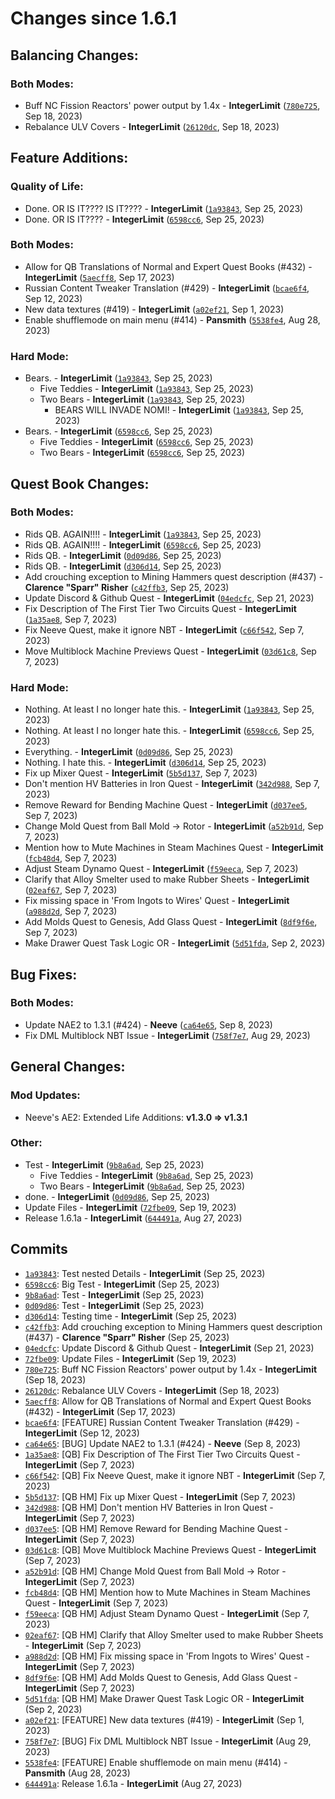 <h1>Changes since 1.6.1</h1>
<h2>Balancing Changes:</h2>
<h3>Both Modes:</h3>
<ul>
<li>Buff NC Fission Reactors&#39; power output by 1.4x - <strong>IntegerLimit</strong> (<a href="https://github.com/Nomi-CEu/Nomi-CEu/commit/780e725e8c08bcbf8950bf25b3b547e450ae099a"><code>780e725</code></a>, Sep 18, 2023)</li>
<li>Rebalance ULV Covers - <strong>IntegerLimit</strong> (<a href="https://github.com/Nomi-CEu/Nomi-CEu/commit/26120dc6d310041eaa22dbd3262ad5a1589677f2"><code>26120dc</code></a>, Sep 18, 2023)</li>
</ul>
<h2>Feature Additions:</h2>
<h3>Quality of Life:</h3>
<ul>
<li>Done. OR IS IT???? IS IT???? - <strong>IntegerLimit</strong> (<a href="https://github.com/Nomi-CEu/Nomi-CEu/commit/1a938430901e5640420b4cfdc0a97f83dc9684e5"><code>1a93843</code></a>, Sep 25, 2023)</li>
<li>Done. OR IS IT???? - <strong>IntegerLimit</strong> (<a href="https://github.com/Nomi-CEu/Nomi-CEu/commit/6598cc6efc9c315cf5fefbf183800b5f6aacc8d7"><code>6598cc6</code></a>, Sep 25, 2023)</li>
</ul>
<h3>Both Modes:</h3>
<ul>
<li>Allow for QB Translations of Normal and Expert Quest Books (#432) - <strong>IntegerLimit</strong> (<a href="https://github.com/Nomi-CEu/Nomi-CEu/commit/5aecff8b4d5a3fd45ba54d75dc5ad241ec444be5"><code>5aecff8</code></a>, Sep 17, 2023)</li>
<li>Russian Content Tweaker Translation (#429) - <strong>IntegerLimit</strong> (<a href="https://github.com/Nomi-CEu/Nomi-CEu/commit/bcae6f4eebf5616766edcc3e735df7cbf6276440"><code>bcae6f4</code></a>, Sep 12, 2023)</li>
<li>New data textures (#419) - <strong>IntegerLimit</strong> (<a href="https://github.com/Nomi-CEu/Nomi-CEu/commit/a02ef21fbae24df59e5fa9a5ef4640752baf835f"><code>a02ef21</code></a>, Sep 1, 2023)</li>
<li>Enable shufflemode on main menu (#414) - <strong>Pansmith</strong> (<a href="https://github.com/Nomi-CEu/Nomi-CEu/commit/5538fe4524dcb0b64a333b756bfeeec34e12661c"><code>5538fe4</code></a>, Aug 28, 2023)</li>
</ul>
<h3>Hard Mode:</h3>
<ul>
<li>Bears. - <strong>IntegerLimit</strong> (<a href="https://github.com/Nomi-CEu/Nomi-CEu/commit/1a938430901e5640420b4cfdc0a97f83dc9684e5"><code>1a93843</code></a>, Sep 25, 2023)<ul>
<li>Five Teddies - <strong>IntegerLimit</strong> (<a href="https://github.com/Nomi-CEu/Nomi-CEu/commit/1a938430901e5640420b4cfdc0a97f83dc9684e5"><code>1a93843</code></a>, Sep 25, 2023)</li>
<li>Two Bears - <strong>IntegerLimit</strong> (<a href="https://github.com/Nomi-CEu/Nomi-CEu/commit/1a938430901e5640420b4cfdc0a97f83dc9684e5"><code>1a93843</code></a>, Sep 25, 2023)<ul>
<li>BEARS WILL INVADE NOMI! - <strong>IntegerLimit</strong> (<a href="https://github.com/Nomi-CEu/Nomi-CEu/commit/1a938430901e5640420b4cfdc0a97f83dc9684e5"><code>1a93843</code></a>, Sep 25, 2023)</li>
</ul>
</li>
</ul>
</li>
<li>Bears. - <strong>IntegerLimit</strong> (<a href="https://github.com/Nomi-CEu/Nomi-CEu/commit/6598cc6efc9c315cf5fefbf183800b5f6aacc8d7"><code>6598cc6</code></a>, Sep 25, 2023)<ul>
<li>Five Teddies - <strong>IntegerLimit</strong> (<a href="https://github.com/Nomi-CEu/Nomi-CEu/commit/6598cc6efc9c315cf5fefbf183800b5f6aacc8d7"><code>6598cc6</code></a>, Sep 25, 2023)</li>
<li>Two Bears - <strong>IntegerLimit</strong> (<a href="https://github.com/Nomi-CEu/Nomi-CEu/commit/6598cc6efc9c315cf5fefbf183800b5f6aacc8d7"><code>6598cc6</code></a>, Sep 25, 2023)</li>
</ul>
</li>
</ul>
<h2>Quest Book Changes:</h2>
<h3>Both Modes:</h3>
<ul>
<li>Rids QB. AGAIN!!!! - <strong>IntegerLimit</strong> (<a href="https://github.com/Nomi-CEu/Nomi-CEu/commit/1a938430901e5640420b4cfdc0a97f83dc9684e5"><code>1a93843</code></a>, Sep 25, 2023)</li>
<li>Rids QB. AGAIN!!!! - <strong>IntegerLimit</strong> (<a href="https://github.com/Nomi-CEu/Nomi-CEu/commit/6598cc6efc9c315cf5fefbf183800b5f6aacc8d7"><code>6598cc6</code></a>, Sep 25, 2023)</li>
<li>Rids QB. - <strong>IntegerLimit</strong> (<a href="https://github.com/Nomi-CEu/Nomi-CEu/commit/0d09d8688475eb0772a97a88abbbe3727ef45c84"><code>0d09d86</code></a>, Sep 25, 2023)</li>
<li>Rids QB. - <strong>IntegerLimit</strong> (<a href="https://github.com/Nomi-CEu/Nomi-CEu/commit/d306d14353fa15d804c28f8c1aacbe1e58f0087b"><code>d306d14</code></a>, Sep 25, 2023)</li>
<li>Add crouching exception to Mining Hammers quest description (#437) - <strong>Clarence &quot;Sparr&quot; Risher</strong> (<a href="https://github.com/Nomi-CEu/Nomi-CEu/commit/c42ffb3fea024579e4f5a48ce351435ad498fe56"><code>c42ffb3</code></a>, Sep 25, 2023)</li>
<li>Update Discord &amp; Github Quest - <strong>IntegerLimit</strong> (<a href="https://github.com/Nomi-CEu/Nomi-CEu/commit/04edcfccae1bafef1d11d51f83bc1f56a90476d5"><code>04edcfc</code></a>, Sep 21, 2023)</li>
<li>Fix Description of The First Tier Two Circuits Quest - <strong>IntegerLimit</strong> (<a href="https://github.com/Nomi-CEu/Nomi-CEu/commit/1a35ae82d9830c5444c5634d93268e3b857f07bd"><code>1a35ae8</code></a>, Sep 7, 2023)</li>
<li>Fix Neeve Quest, make it ignore NBT - <strong>IntegerLimit</strong> (<a href="https://github.com/Nomi-CEu/Nomi-CEu/commit/c66f5428818e02051b77d84fa01792bf2a6d9dcf"><code>c66f542</code></a>, Sep 7, 2023)</li>
<li>Move Multiblock Machine Previews Quest - <strong>IntegerLimit</strong> (<a href="https://github.com/Nomi-CEu/Nomi-CEu/commit/03d61c8d5fbaa0439fc823b5aef3a4859b17a444"><code>03d61c8</code></a>, Sep 7, 2023)</li>
</ul>
<h3>Hard Mode:</h3>
<ul>
<li>Nothing. At least I no longer hate this. - <strong>IntegerLimit</strong> (<a href="https://github.com/Nomi-CEu/Nomi-CEu/commit/1a938430901e5640420b4cfdc0a97f83dc9684e5"><code>1a93843</code></a>, Sep 25, 2023)</li>
<li>Nothing. At least I no longer hate this. - <strong>IntegerLimit</strong> (<a href="https://github.com/Nomi-CEu/Nomi-CEu/commit/6598cc6efc9c315cf5fefbf183800b5f6aacc8d7"><code>6598cc6</code></a>, Sep 25, 2023)</li>
<li>Everything. - <strong>IntegerLimit</strong> (<a href="https://github.com/Nomi-CEu/Nomi-CEu/commit/0d09d8688475eb0772a97a88abbbe3727ef45c84"><code>0d09d86</code></a>, Sep 25, 2023)</li>
<li>Nothing. I hate this. - <strong>IntegerLimit</strong> (<a href="https://github.com/Nomi-CEu/Nomi-CEu/commit/d306d14353fa15d804c28f8c1aacbe1e58f0087b"><code>d306d14</code></a>, Sep 25, 2023)</li>
<li>Fix up Mixer Quest - <strong>IntegerLimit</strong> (<a href="https://github.com/Nomi-CEu/Nomi-CEu/commit/5b5d13710abe0f96c41ba4a3505969c0a98e23bc"><code>5b5d137</code></a>, Sep 7, 2023)</li>
<li>Don&#39;t mention HV Batteries in Iron Quest - <strong>IntegerLimit</strong> (<a href="https://github.com/Nomi-CEu/Nomi-CEu/commit/342d988e322a45e0d141227c9aa34ec8e53663e7"><code>342d988</code></a>, Sep 7, 2023)</li>
<li>Remove Reward for Bending Machine Quest - <strong>IntegerLimit</strong> (<a href="https://github.com/Nomi-CEu/Nomi-CEu/commit/d037ee5f466cec066fac1d14a762a377426a032d"><code>d037ee5</code></a>, Sep 7, 2023)</li>
<li>Change Mold Quest from Ball Mold -&gt; Rotor - <strong>IntegerLimit</strong> (<a href="https://github.com/Nomi-CEu/Nomi-CEu/commit/a52b91d97ac6849fe74623e3cc08362eb3ad99fa"><code>a52b91d</code></a>, Sep 7, 2023)</li>
<li>Mention how to Mute Machines in Steam Machines Quest - <strong>IntegerLimit</strong> (<a href="https://github.com/Nomi-CEu/Nomi-CEu/commit/fcb48d4bc9f27058c6a2dcca7bf813f3d7f6a6d9"><code>fcb48d4</code></a>, Sep 7, 2023)</li>
<li>Adjust Steam Dynamo Quest - <strong>IntegerLimit</strong> (<a href="https://github.com/Nomi-CEu/Nomi-CEu/commit/f59eecad41745f65348da88a3f4c057300459782"><code>f59eeca</code></a>, Sep 7, 2023)</li>
<li>Clarify that Alloy Smelter used to make Rubber Sheets - <strong>IntegerLimit</strong> (<a href="https://github.com/Nomi-CEu/Nomi-CEu/commit/02eaf67bd168eb11a7a71f4d346eb591841d0af3"><code>02eaf67</code></a>, Sep 7, 2023)</li>
<li>Fix missing space in &#39;From Ingots to Wires&#39; Quest - <strong>IntegerLimit</strong> (<a href="https://github.com/Nomi-CEu/Nomi-CEu/commit/a988d2df30e4d01b973870cc85350962a9125f5c"><code>a988d2d</code></a>, Sep 7, 2023)</li>
<li>Add Molds Quest to Genesis, Add Glass Quest - <strong>IntegerLimit</strong> (<a href="https://github.com/Nomi-CEu/Nomi-CEu/commit/8df9f6e3180323946cc6553cd0fb5e1e96f0ac03"><code>8df9f6e</code></a>, Sep 7, 2023)</li>
<li>Make Drawer Quest Task Logic OR - <strong>IntegerLimit</strong> (<a href="https://github.com/Nomi-CEu/Nomi-CEu/commit/5d51fda1c6740edc5021657f90f6ecd1de954d29"><code>5d51fda</code></a>, Sep 2, 2023)</li>
</ul>
<h2>Bug Fixes:</h2>
<h3>Both Modes:</h3>
<ul>
<li>Update NAE2 to 1.3.1 (#424) - <strong>Neeve</strong> (<a href="https://github.com/Nomi-CEu/Nomi-CEu/commit/ca64e658083d5ff41f15ce37fe817842018031d3"><code>ca64e65</code></a>, Sep 8, 2023)</li>
<li>Fix DML Multiblock NBT Issue - <strong>IntegerLimit</strong> (<a href="https://github.com/Nomi-CEu/Nomi-CEu/commit/758f7e704ca8b13031f7ca859e6bc9c0f0a9e786"><code>758f7e7</code></a>, Aug 29, 2023)</li>
</ul>
<h2>General Changes:</h2>
<h3>Mod Updates:</h3>
<ul>
<li>Neeve&#39;s AE2: Extended Life Additions: <strong>v1.3.0 =&gt; v1.3.1</strong></li>
</ul>
<h3>Other:</h3>
<ul>
<li>Test - <strong>IntegerLimit</strong> (<a href="https://github.com/Nomi-CEu/Nomi-CEu/commit/9b8a6ad5975bb28721543c84ff997c4535bdb6d4"><code>9b8a6ad</code></a>, Sep 25, 2023)<ul>
<li>Five Teddies - <strong>IntegerLimit</strong> (<a href="https://github.com/Nomi-CEu/Nomi-CEu/commit/9b8a6ad5975bb28721543c84ff997c4535bdb6d4"><code>9b8a6ad</code></a>, Sep 25, 2023)</li>
<li>Two Bears - <strong>IntegerLimit</strong> (<a href="https://github.com/Nomi-CEu/Nomi-CEu/commit/9b8a6ad5975bb28721543c84ff997c4535bdb6d4"><code>9b8a6ad</code></a>, Sep 25, 2023)</li>
</ul>
</li>
<li>done. - <strong>IntegerLimit</strong> (<a href="https://github.com/Nomi-CEu/Nomi-CEu/commit/0d09d8688475eb0772a97a88abbbe3727ef45c84"><code>0d09d86</code></a>, Sep 25, 2023)</li>
<li>Update Files - <strong>IntegerLimit</strong> (<a href="https://github.com/Nomi-CEu/Nomi-CEu/commit/72fbe09e0c18d139bcf0d9bfe2ecbf5dcce49f6f"><code>72fbe09</code></a>, Sep 19, 2023)</li>
<li>Release 1.6.1a - <strong>IntegerLimit</strong> (<a href="https://github.com/Nomi-CEu/Nomi-CEu/commit/644491a9f53c0ee300dbaf345f23e5b3f08b3c8a"><code>644491a</code></a>, Aug 27, 2023)</li>
</ul>
<h2>Commits</h2>
<ul>
<li><a href="https://github.com/Nomi-CEu/Nomi-CEu/commit/1a938430901e5640420b4cfdc0a97f83dc9684e5"><code>1a93843</code></a>: Test nested Details - <strong>IntegerLimit</strong> (Sep 25, 2023)</li>
<li><a href="https://github.com/Nomi-CEu/Nomi-CEu/commit/6598cc6efc9c315cf5fefbf183800b5f6aacc8d7"><code>6598cc6</code></a>: Big Test - <strong>IntegerLimit</strong> (Sep 25, 2023)</li>
<li><a href="https://github.com/Nomi-CEu/Nomi-CEu/commit/9b8a6ad5975bb28721543c84ff997c4535bdb6d4"><code>9b8a6ad</code></a>: Test - <strong>IntegerLimit</strong> (Sep 25, 2023)</li>
<li><a href="https://github.com/Nomi-CEu/Nomi-CEu/commit/0d09d8688475eb0772a97a88abbbe3727ef45c84"><code>0d09d86</code></a>: Test - <strong>IntegerLimit</strong> (Sep 25, 2023)</li>
<li><a href="https://github.com/Nomi-CEu/Nomi-CEu/commit/d306d14353fa15d804c28f8c1aacbe1e58f0087b"><code>d306d14</code></a>: Testing time - <strong>IntegerLimit</strong> (Sep 25, 2023)</li>
<li><a href="https://github.com/Nomi-CEu/Nomi-CEu/commit/c42ffb3fea024579e4f5a48ce351435ad498fe56"><code>c42ffb3</code></a>: Add crouching exception to Mining Hammers quest description (#437) - <strong>Clarence &quot;Sparr&quot; Risher</strong> (Sep 25, 2023)</li>
<li><a href="https://github.com/Nomi-CEu/Nomi-CEu/commit/04edcfccae1bafef1d11d51f83bc1f56a90476d5"><code>04edcfc</code></a>: Update Discord &amp; Github Quest - <strong>IntegerLimit</strong> (Sep 21, 2023)</li>
<li><a href="https://github.com/Nomi-CEu/Nomi-CEu/commit/72fbe09e0c18d139bcf0d9bfe2ecbf5dcce49f6f"><code>72fbe09</code></a>: Update Files - <strong>IntegerLimit</strong> (Sep 19, 2023)</li>
<li><a href="https://github.com/Nomi-CEu/Nomi-CEu/commit/780e725e8c08bcbf8950bf25b3b547e450ae099a"><code>780e725</code></a>: Buff NC Fission Reactors&#39; power output by 1.4x - <strong>IntegerLimit</strong> (Sep 18, 2023)</li>
<li><a href="https://github.com/Nomi-CEu/Nomi-CEu/commit/26120dc6d310041eaa22dbd3262ad5a1589677f2"><code>26120dc</code></a>: Rebalance ULV Covers - <strong>IntegerLimit</strong> (Sep 18, 2023)</li>
<li><a href="https://github.com/Nomi-CEu/Nomi-CEu/commit/5aecff8b4d5a3fd45ba54d75dc5ad241ec444be5"><code>5aecff8</code></a>: Allow for QB Translations of Normal and Expert Quest Books (#432) - <strong>IntegerLimit</strong> (Sep 17, 2023)</li>
<li><a href="https://github.com/Nomi-CEu/Nomi-CEu/commit/bcae6f4eebf5616766edcc3e735df7cbf6276440"><code>bcae6f4</code></a>: [FEATURE] Russian Content Tweaker Translation (#429) - <strong>IntegerLimit</strong> (Sep 12, 2023)</li>
<li><a href="https://github.com/Nomi-CEu/Nomi-CEu/commit/ca64e658083d5ff41f15ce37fe817842018031d3"><code>ca64e65</code></a>: [BUG] Update NAE2 to 1.3.1 (#424) - <strong>Neeve</strong> (Sep 8, 2023)</li>
<li><a href="https://github.com/Nomi-CEu/Nomi-CEu/commit/1a35ae82d9830c5444c5634d93268e3b857f07bd"><code>1a35ae8</code></a>: [QB] Fix Description of The First Tier Two Circuits Quest - <strong>IntegerLimit</strong> (Sep 7, 2023)</li>
<li><a href="https://github.com/Nomi-CEu/Nomi-CEu/commit/c66f5428818e02051b77d84fa01792bf2a6d9dcf"><code>c66f542</code></a>: [QB] Fix Neeve Quest, make it ignore NBT - <strong>IntegerLimit</strong> (Sep 7, 2023)</li>
<li><a href="https://github.com/Nomi-CEu/Nomi-CEu/commit/5b5d13710abe0f96c41ba4a3505969c0a98e23bc"><code>5b5d137</code></a>: [QB HM] Fix up Mixer Quest - <strong>IntegerLimit</strong> (Sep 7, 2023)</li>
<li><a href="https://github.com/Nomi-CEu/Nomi-CEu/commit/342d988e322a45e0d141227c9aa34ec8e53663e7"><code>342d988</code></a>: [QB HM] Don&#39;t mention HV Batteries in Iron Quest - <strong>IntegerLimit</strong> (Sep 7, 2023)</li>
<li><a href="https://github.com/Nomi-CEu/Nomi-CEu/commit/d037ee5f466cec066fac1d14a762a377426a032d"><code>d037ee5</code></a>: [QB HM] Remove Reward for Bending Machine Quest - <strong>IntegerLimit</strong> (Sep 7, 2023)</li>
<li><a href="https://github.com/Nomi-CEu/Nomi-CEu/commit/03d61c8d5fbaa0439fc823b5aef3a4859b17a444"><code>03d61c8</code></a>: [QB] Move Multiblock Machine Previews Quest - <strong>IntegerLimit</strong> (Sep 7, 2023)</li>
<li><a href="https://github.com/Nomi-CEu/Nomi-CEu/commit/a52b91d97ac6849fe74623e3cc08362eb3ad99fa"><code>a52b91d</code></a>: [QB HM] Change Mold Quest from Ball Mold -&gt; Rotor - <strong>IntegerLimit</strong> (Sep 7, 2023)</li>
<li><a href="https://github.com/Nomi-CEu/Nomi-CEu/commit/fcb48d4bc9f27058c6a2dcca7bf813f3d7f6a6d9"><code>fcb48d4</code></a>: [QB HM] Mention how to Mute Machines in Steam Machines Quest - <strong>IntegerLimit</strong> (Sep 7, 2023)</li>
<li><a href="https://github.com/Nomi-CEu/Nomi-CEu/commit/f59eecad41745f65348da88a3f4c057300459782"><code>f59eeca</code></a>: [QB HM] Adjust Steam Dynamo Quest - <strong>IntegerLimit</strong> (Sep 7, 2023)</li>
<li><a href="https://github.com/Nomi-CEu/Nomi-CEu/commit/02eaf67bd168eb11a7a71f4d346eb591841d0af3"><code>02eaf67</code></a>: [QB HM] Clarify that Alloy Smelter used to make Rubber Sheets - <strong>IntegerLimit</strong> (Sep 7, 2023)</li>
<li><a href="https://github.com/Nomi-CEu/Nomi-CEu/commit/a988d2df30e4d01b973870cc85350962a9125f5c"><code>a988d2d</code></a>: [QB HM] Fix missing space in &#39;From Ingots to Wires&#39; Quest - <strong>IntegerLimit</strong> (Sep 7, 2023)</li>
<li><a href="https://github.com/Nomi-CEu/Nomi-CEu/commit/8df9f6e3180323946cc6553cd0fb5e1e96f0ac03"><code>8df9f6e</code></a>: [QB HM] Add Molds Quest to Genesis, Add Glass Quest - <strong>IntegerLimit</strong> (Sep 7, 2023)</li>
<li><a href="https://github.com/Nomi-CEu/Nomi-CEu/commit/5d51fda1c6740edc5021657f90f6ecd1de954d29"><code>5d51fda</code></a>: [QB HM] Make Drawer Quest Task Logic OR - <strong>IntegerLimit</strong> (Sep 2, 2023)</li>
<li><a href="https://github.com/Nomi-CEu/Nomi-CEu/commit/a02ef21fbae24df59e5fa9a5ef4640752baf835f"><code>a02ef21</code></a>: [FEATURE] New data textures (#419) - <strong>IntegerLimit</strong> (Sep 1, 2023)</li>
<li><a href="https://github.com/Nomi-CEu/Nomi-CEu/commit/758f7e704ca8b13031f7ca859e6bc9c0f0a9e786"><code>758f7e7</code></a>: [BUG] Fix DML Multiblock NBT Issue - <strong>IntegerLimit</strong> (Aug 29, 2023)</li>
<li><a href="https://github.com/Nomi-CEu/Nomi-CEu/commit/5538fe4524dcb0b64a333b756bfeeec34e12661c"><code>5538fe4</code></a>: [FEATURE] Enable shufflemode on main menu (#414) - <strong>Pansmith</strong> (Aug 28, 2023)</li>
<li><a href="https://github.com/Nomi-CEu/Nomi-CEu/commit/644491a9f53c0ee300dbaf345f23e5b3f08b3c8a"><code>644491a</code></a>: Release 1.6.1a - <strong>IntegerLimit</strong> (Aug 27, 2023)</li>
</ul>
